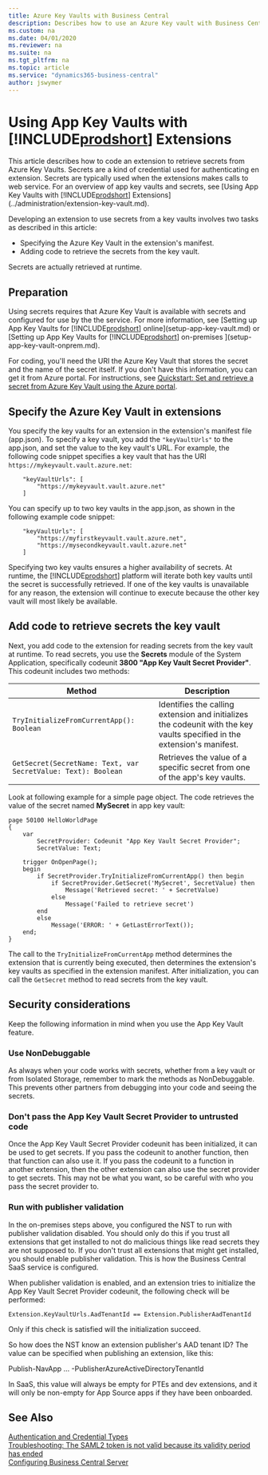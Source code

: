 ```yaml
---
title: Azure Key Vaults with Business Central
description: Describes how to use an Azure Key vault with Business Central extensions.
ms.custom: na
ms.date: 04/01/2020
ms.reviewer: na
ms.suite: na
ms.tgt_pltfrm: na
ms.topic: article
ms.service: "dynamics365-business-central"
author: jswymer
---
```

# Using App Key Vaults with [!INCLUDE[prodshort](../developer/includes/prodshort.md)] Extensions

This article describes how to code an extension to retrieve secrets from Azure Key Vaults. Secrets are a kind of credential used for authenticating en extension. Secrets are typically used when the extensions makes calls to web service. For an overview of app key vaults and secrets, see [Using App Key Vaults with [!INCLUDE[prodshort](../developer/includes/prodshort.md)] Extensions](../administration/extension-key-vault.md).

Developing an extension to use secrets from a key vaults involves two tasks as described in this article:

- Specifying the Azure Key Vault in the extension's manifest.
- Adding code to retrieve the secrets from the key vault.

Secrets are actually retrieved at runtime.

## Preparation
 
Using secrets requires that Azure Key Vault is available with secrets and configured for use by the the service. For more information, see [Setting up App Key Vaults for [!INCLUDE[prodshort](../developer/includes/prodshort.md)] online](setup-app-key-vault.md) or [Setting up App Key Vaults for [!INCLUDE[prodshort](../developer/includes/prodshort.md)] on-premises ](setup-app-key-vault-onprem.md).

For coding, you'll need the URI the Azure Key Vault that stores the secret and the name of the secret itself. If you don't have this information, you can get it from Azure portal. For instructions, see [Quickstart: Set and retrieve a secret from Azure Key Vault using the Azure portal](https://docs.microsoft.com/en-us/azure/key-vault/secrets/quick-create-portal).

## Specify the Azure Key Vault in extensions

You specify the key vaults for an extension in the extension's manifest file (app.json). To specify a key vault, you add the `"keyVaultUrls"` to the app.json, and set the value to the key vault's URL. For example, the following code snippet specifies a key vault that has the URI `https://mykeyvault.vault.azure.net`: 

```
    "keyVaultUrls": [ 
        "https://mykeyvault.vault.azure.net" 
    ] 
```

You can specify up to two key vaults in the app.json, as shown in the following example code snippet: 
 
``` 
    "keyVaultUrls": [ 
        "https://myfirstkeyvault.vault.azure.net", 
        "https://mysecondkeyvault.vault.azure.net" 
    ] 
```

Specifying two key vaults ensures a higher availability of secrets. At runtime, the [!INCLUDE[prodshort](../developer/includes/prodshort.md)] platform will iterate both key vaults until the secret is successfully retrieved. If one of the key vaults is unavailable for any reason, the extension will continue to execute because the other key vault will most likely be available.


## Add code to retrieve secrets the key vault

Next, you add code to the extension for reading secrets from the key vault at runtime. To read secrets, you use the **Secrets** module of the System Application, specifically codeunit **3800 "App Key Vault Secret Provider"**. This codeunit includes two methods:

| Method |Description|
|--------|-----------|
| `TryInitializeFromCurrentApp(): Boolean`|Identifies the calling extension and initializes the codeunit with the key vaults specified in the extension's manifest.|
| `GetSecret(SecretName: Text, var SecretValue: Text): Boolean`|Retrieves the value of a specific secret from one of the app's key vaults.|

Look at following example for a simple page object. The code retrieves the value of the secret named **MySecret** in app key vault:

```
page 50100 HelloWorldPage
{
    var
        SecretProvider: Codeunit "App Key Vault Secret Provider";
        SecretValue: Text;

    trigger OnOpenPage();
    begin
        if SecretProvider.TryInitializeFromCurrentApp() then begin
            if SecretProvider.GetSecret('MySecret', SecretValue) then
                Message('Retrieved secret: ' + SecretValue)
            else
                Message('Failed to retrieve secret')
        end
        else
            Message('ERROR: ' + GetLastErrorText());
    end;
}
```

The call to the `TryInitializeFromCurrentApp` method determines the extension that is currently being executed, then determines the extension's key vaults as specified in the extension manifest. After initialization, you can call the `GetSecret` method to read secrets from the key vault.

## <a name="security"></a>Security considerations 

Keep the following information in mind when you use the App Key Vault feature. 

### Use NonDebuggable

As always when your code works with secrets, whether from a key vault or from Isolated Storage, remember to mark the methods as NonDebuggable. This prevents other partners from debugging into your code and seeing the secrets. 

### Don't pass the App Key Vault Secret Provider to untrusted code 

Once the App Key Vault Secret Provider codeunit has been initialized, it can be used to get secrets. If you pass the codeunit to another function, then that function can also use it. If you pass the codeunit to a function in another extension, then the other extension can also use the secret provider to get secrets. This may not be what you want, so be careful with who you pass the secret provider to. 

### Run with publisher validation 

In the on-premises steps above, you configured the NST to run with publisher validation disabled. You should only do this if you trust all extensions that get installed to not do malicious things like read secrets they are not supposed to. If you don't trust all extensions that might get installed, you should enable publisher validation. This is how the Business Central SaaS service is configured. 

When publisher validation is enabled, and an extension tries to initialize the App Key Vault Secret Provider codeunit, the following check will be performed: 

`Extension.KeyVaultUrls.AadTenantId == Extension.PublisherAadTenantId`

Only if this check is satisfied will the initialization succeed. 

So how does the NST know an extension publisher's AAD tenant ID? The value can be specified when publishing an extension, like this: 

Publish-NavApp … -PublisherAzureActiveDirectoryTenantId <guid> 

In SaaS, this value will always be empty for PTEs and dev extensions, and it will only be non-empty for App Source apps if they have been onboarded. 


## See Also  

[Authentication and Credential Types](Users-Credential-Types.md)  
[Troubleshooting: The SAML2 token is not valid because its validity period has ended](troubleshooting-SAML2-token-not-valid-because-validity-period-ended.md)   
[Configuring Business Central Server](configure-server-instance.md)  